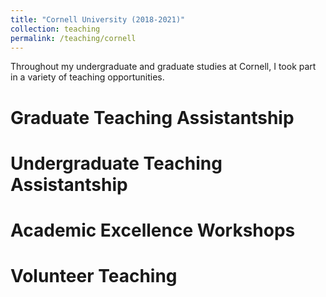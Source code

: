 ```yaml
---
title: "Cornell University (2018-2021)"
collection: teaching
permalink: /teaching/cornell
---
```


Throughout my undergraduate and graduate studies at Cornell, I took part in a variety of teaching opportunities.

Graduate Teaching Assistantship
======

Undergraduate Teaching Assistantship
======

Academic Excellence Workshops
======

Volunteer Teaching
======

